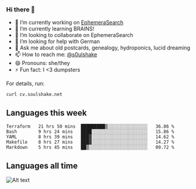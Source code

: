 ### Hi there 👋

<!--
**soulshake/soulshake** is a ✨ _special_ ✨ repository because its `README.md` (this file) appears on your GitHub profile.

Here are some ideas to get you started:

- 🔭 I’m currently working on ...
- 🌱 I’m currently learning ...
- 👯 I’m looking to collaborate on ...
- 🤔 I’m looking for help with ...
- 💬 Ask me about ...
- 📫 How to reach me: ...
- 😄 Pronouns: ...
- ⚡ Fun fact: ...
-->


- 🔭 I’m currently working on [EphemeraSearch](https://www.ephemerasearch.com/)
- 🌱 I’m currently learning BRAINS!
- 👯 I’m looking to collaborate on EphemeraSearch
- 🤔 I’m looking for help with German
- 💬 Ask me about old postcards, genealogy, hydroponics, lucid dreaming
- 📫 How to reach me: [@s0ulshake](https://twitter.com/soulshake)
- 😄 Pronouns: she/they
- ⚡ Fun fact: I <3 dumpsters

For details, run:

```
curl cv.soulshake.net
```

## Languages this week

<!--START_SECTION:waka-->
```text
Terraform   21 hrs 50 mins  █████████▒░░░░░░░░░░░░░░░   36.86 % 
Bash        9 hrs 24 mins   ████░░░░░░░░░░░░░░░░░░░░░   15.86 % 
YAML        8 hrs 39 mins   ███▓░░░░░░░░░░░░░░░░░░░░░   14.62 % 
Makefile    8 hrs 27 mins   ███▓░░░░░░░░░░░░░░░░░░░░░   14.27 % 
Markdown    5 hrs 45 mins   ██▒░░░░░░░░░░░░░░░░░░░░░░   09.72 % 
```
<!--END_SECTION:waka-->

## Languages all time
![Alt text](https://wakatime.com/share/@aj/6aa10b67-a5e9-4fb1-acaf-8692f4385172.svg)
